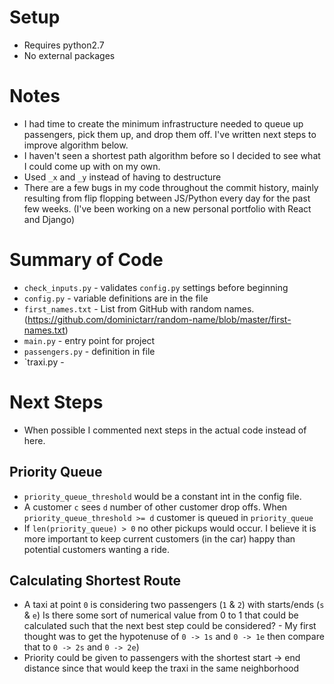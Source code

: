 # Setup
- Requires python2.7
- No external packages

# Notes
- I had time to create the minimum infrastructure needed to queue up passengers, pick them up, and drop them off. I've written next steps to improve algorithm below. 
- I haven't seen a shortest path algorithm before so I decided to see what I could come up with on my own. 
- Used `_x` and `_y` instead of having to destructure
- There are a few bugs in my code throughout the commit history, mainly resulting from flip flopping between JS/Python every day for the past few weeks. (I've been working on a new personal portfolio with React and Django)

# Summary of Code
- `check_inputs.py` - validates `config.py` settings before beginning
- `config.py` - variable definitions are in the file
- `first_names.txt` - List from GitHub with random names. (https://github.com/dominictarr/random-name/blob/master/first-names.txt)
- `main.py` - entry point for project
- `passengers.py` - definition in file
- `traxi.py - 

# Next Steps
- When possible I commented next steps in the actual code instead of here. 

## Priority Queue
- `priority_queue_threshold` would be a constant int in the config file.
- A customer `c` sees `d` number of other customer drop offs. When `priority_queue_threshold >= d` customer is queued in `priority_queue` 
- If `len(priority_queue) > 0` no other pickups would occur. I believe it is more important to keep current customers (in the car) happy than potential customers wanting a ride.

## Calculating Shortest Route 
- A taxi at point `0` is considering two passengers (`1` & `2`) with starts/ends (`s` & `e`) Is there some sort of numerical value from 0 to 1 that could be calculated such that the next best step could be considered?
        - My first thought was to get the hypotenuse of `0 -> 1s` and `0 -> 1e` then compare that to `0 -> 2s` and `0 -> 2e`)
- Priority could be given to passengers with the shortest start -> end distance since that would keep the traxi in the same neighborhood
